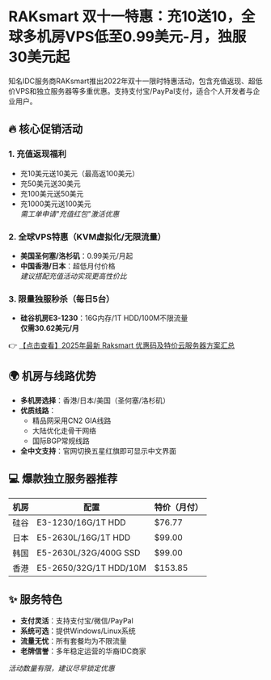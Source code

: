 # RAKsmart 双十一特惠：充10送10，全球多机房VPS低至0.99美元-月，独服30美元起

知名IDC服务商RAKsmart推出2022年双十一限时特惠活动，包含充值返现、超低价VPS和独立服务器等多重优惠。支持支付宝/PayPal支付，适合个人开发者与企业用户。

## 🔥 核心促销活动

### 1. 充值返现福利
- 充10美元送10美元（最高返100美元）
- 充50美元送30美元  
- 充100美元送50美元
- 充1000美元送100美元  
*需工单申请"充值红包"激活优惠*

### 2. 全球VPS特惠（KVM虚拟化/无限流量）
- **美国圣何塞/洛杉矶**：0.99美元/月起  
- **中国香港/日本**：超低月付价格  
*建议搭配充值活动实现更高性价比*

### 3. 限量独服秒杀（每日5台）
- **硅谷机房E3-1230**：16G内存/1T HDD/100M不限流量  
**仅需30.62美元/月**

👉 [【点击查看】2025年最新 Raksmart 优惠码及特价云服务器方案汇总](https://bit.ly/raksmart)

## 🌍 机房与线路优势
- **多机房选择**：香港/日本/美国（圣何塞/洛杉矶）  
- **优质线路**：  
  - 精品网采用CN2 GIA线路  
  - 大陆优化走骨干网络  
  - 国际BGP常规线路  
- **全中文支持**：官网切换五星红旗即可显示中文界面

## 💻 爆款独立服务器推荐
| 机房   | 配置                      | 特价（月付） |
|--------|---------------------------|--------------|
| 硅谷   | E3-1230/16G/1T HDD        | $76.77       |
| 日本   | E5-2630L/16G/1T HDD       | $99.00       |
| 韩国   | E5-2630L/32G/400G SSD     | $99.00       |
| 香港   | E5-2650/32G/1T HDD/10M    | $153.85      |

## ✨ 服务特色
- **支付灵活**：支持支付宝/微信/PayPal  
- **系统可选**：提供Windows/Linux系统  
- **流量无忧**：所有套餐均为不限流量  
- **老牌信誉**：多年稳定运营的华裔IDC商家  

*活动数量有限，建议尽早锁定优惠*